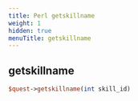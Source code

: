 ```yaml
---
title: Perl getskillname
weight: 1
hidden: true
menuTitle: getskillname
---
```

## getskillname
```perl
$quest->getskillname(int skill_id)
```